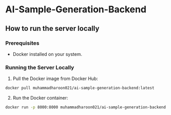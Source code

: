 # AI-Sample-Generation-Backend

## How to run the server locally

### Prerequisites

- Docker installed on your system.

### Running the Server Locally

1. Pull the Docker image from Docker Hub:

```bash
docker pull muhammadharoon021/ai-sample-generation-backend:latest
```

2. Run the Docker container:

```bash
docker run -p 8000:8000 muhammadharoon021/ai-sample-generation-backend:latest
```
